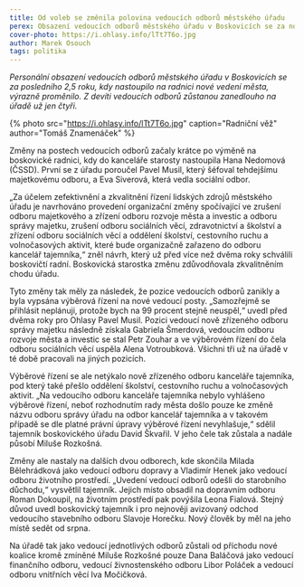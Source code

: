 ```yaml
---
title: Od voleb se změnila polovina vedoucích odborů městského úřadu
perex: Obsazení vedoucích odborů městského úřadu v Boskovicích se za nového vedení města výrazně proměnilo. Z devíti vedoucích zůstanou zanedlouho na úřadě už jen čtyři.
cover-photo: https://i.ohlasy.info/lTt7T6o.jpg
author: Marek Osouch
tags: politika
---
```


*Personální obsazení vedoucích odborů městského úřadu v Boskovicích se za posledního 2,5 roku, kdy nastoupilo na radnici nové vedení města, výrazně proměnilo. Z devíti vedoucích odborů zůstanou zanedlouho na úřadě už jen čtyři.*

{% photo src="https://i.ohlasy.info/lTt7T6o.jpg" caption="Radniční věž" author="Tomáš Znamenáček" %}

Změny na postech vedoucích odborů začaly krátce po výměně na boskovické radnici, kdy do kanceláře starosty nastoupila Hana Nedomová (ČSSD). První se z úřadu poroučel Pavel Musil, který šéfoval tehdejšímu majetkovému odboru, a Eva Siverová, která vedla sociální odbor.

„Za účelem zefektivnění a zkvalitnění řízení lidských zdrojů městského úřadu je navrhováno provedení organizační změny spočívající ve zrušení odboru majetkového a zřízení odboru rozvoje města a investic a odboru správy majetku, zrušení odboru sociálních věcí, zdravotnictví a školství a zřízení odboru sociálních věcí a oddělení školství, cestovního ruchu a volnočasových aktivit, které bude organizačně zařazeno do odboru kancelář tajemníka,“ zněl návrh, který už před více než dvěma roky schválili boskovičtí radní. Boskovická starostka změnu zdůvodňovala zkvalitněním chodu úřadu.

Tyto změny tak měly za následek, že pozice vedoucích odborů zanikly a byla vypsána výběrová řízení na nové vedoucí posty. „Samozřejmě se přihlásit neplánuji, protože bych na 99 procent stejně neuspěl,“ uvedl před dvěma roky pro Ohlasy Pavel Musil. Pozici vedoucí nově zřízeného odboru správy majetku následně získala Gabriela Šmerdová, vedoucím odboru rozvoje města a investic se stal Petr Zouhar a ve výběrovém řízení do čela odboru sociálních věcí uspěla Alena Votroubková. Všichni tři už na úřadě v té době pracovali na jiných pozicích.

Výběrové řízení se ale netýkalo nově zřízeného odboru kanceláře tajemníka, pod který také přešlo oddělení školství, cestovního ruchu a volnočasových aktivit. „Na vedoucího odboru kanceláře tajemníka nebylo vyhlášeno výběrové řízení, neboť rozhodnutím rady města došlo pouze ke změně názvu odboru správy úřadu na odbor kancelář tajemníka a v takovém případě se dle platné právní úpravy výběrové řízení nevyhlašuje,“ sdělil tajemník boskovického úřadu David Škvařil. V jeho čele tak zůstala a nadále působí Miluše Rozkošná.

Změny ale nastaly na dalších dvou odborech, kde skončila Milada Bělehrádková jako vedoucí odboru dopravy a Vladimír Henek jako vedoucí odboru životního prostředí. „Uvedení vedoucí odborů odešli do starobního důchodu,“ vysvětlil tajemník. Jejich místo obsadil na dopravním odboru Roman Dokoupil, na životním prostředí pak povýšila Leona Fialová. Stejný důvod uvedl boskovický tajemník i pro nejnověji avizovaný odchod vedoucího stavebního odboru Slavoje Horečku. Nový člověk by měl na jeho místě sedět od srpna.

Na úřadě tak jako vedoucí jednotlivých odborů zůstali od příchodu nové koalice kromě zmíněné Miluše Rozkošné pouze Dana Baláčová jako vedoucí finančního odboru, vedoucí živnostenského odboru Libor Poláček a vedoucí odboru vnitřních věcí Iva Močičková. 
